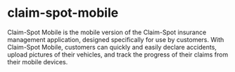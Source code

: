 # claim-spot-mobile
Claim-Spot Mobile is the mobile version of the Claim-Spot insurance management application, designed specifically for use by customers. With Claim-Spot Mobile, customers can quickly and easily declare accidents, upload pictures of their vehicles, and track the progress of their claims from their mobile devices.
